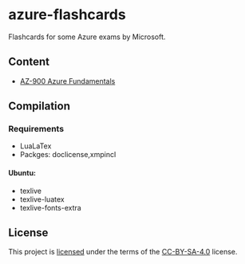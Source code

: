 # azure-flashcards

Flashcards for some Azure exams by Microsoft.

## Content

- [AZ-900 Azure Fundamentals](az-900-fundamentals)

## Compilation

### Requirements

- LuaLaTex
- Packges: doclicense,xmpincl

#### Ubuntu:

- texlive
- texlive-luatex
- texlive-fonts-extra

## License

This project is [licensed](LICENSE) under the terms of the [CC-BY-SA-4.0](https://creativecommons.org/licenses/by-sa/4.0/legalcode) license.
